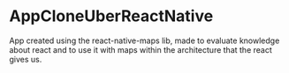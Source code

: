# AppCloneUberReactNative

App created using the react-native-maps lib, made to evaluate knowledge about react and to use it with maps within the architecture that the react gives us.
